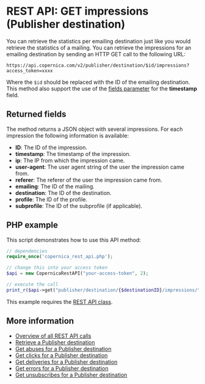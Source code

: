 # REST API: GET impressions (Publisher destination)

You can retrieve the statistics per emailing destination just like you 
would retrieve the statistics of a mailing. You can 
retrieve the impressions for an emailing destination by sending an HTTP GET call to the following URL:

`https://api.copernica.com/v2/publisher/destination/$id/impressions?access_token=xxxx`

Where the `$id` should be replaced with the ID of the emailing destination. This method 
also support the use of the [fields parameter](./rest-fields-parameter) 
for the **timestamp** field.

## Returned fields

The method returns a JSON object with several impressions. For each impression 
the following information is available:

* **ID**: The ID of the impression.        
* **timestamp**: The timestamp of the impression.
* **ip**: The IP from which the impression came.
* **user-agent**: The user agent string of the user the impression came from.
* **referer**: The referer of the user the impression came from.
* **emailing**: The ID of the mailing.
* **destination**: The ID of the destination.
* **profile**: The ID of the profile.
* **subprofile**: The ID of the subprofile (if applicable).

## PHP example

This script demonstrates how to use this API method:

```php
// dependencies
require_once('copernica_rest_api.php');

// change this into your access token
$api = new CopernicaRestAPI("your-access-token", 2);

// execute the call
print_r($api->get("publisher/destination/{$destinationID}/impressions/"));
```

This example requires the [REST API class](./rest-php).

## More information

* [Overview of all REST API calls](./rest-api)
* [Retrieve a Publisher destination](./rest-get-publisher-destination)
* [Get abuses for a Publisher destination](./rest-get-publisher-destination-abuses)
* [Get clicks for a Publisher destination](./rest-get-publisher-destination-clicks)
* [Get deliveries for a Publisher destination](./rest-get-publisher-destination-deliveries)
* [Get errors for a Publisher destination](./rest-get-publisher-destination-errors)
* [Get unsubscribes for a Publisher destination](./rest-get-publisher-destination-unsubscribes)
